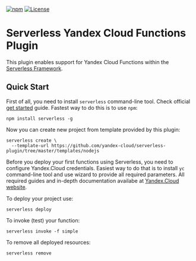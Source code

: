 [![npm](https://img.shields.io/npm/v/serverless-yandex-cloud.svg)](https://www.npmjs.com/package/serverless-yandex-cloud)
[![License](https://img.shields.io/github/license/yandex-cloud/serverless-yandex-cloud.svg)](https://github.com/yandex-cloud/serverless-yandex-cloud/blob/master/LICENSE)


# Serverless Yandex Cloud Functions Plugin

This plugin enables support for Yandex Cloud Functions within the [Serverless Framework](https://github.com/serverless/serverless).

## Quick Start

First of all, you need to install `serverless` command-line tool. Check official [get started](https://www.serverless.com/framework/docs/getting-started/) guide. Fastest way to do this is to use `npm`:

    npm install serverless -g

Now you can create new project from template provided by this plugin:

    serverless create \
      --template-url https://github.com/yandex-cloud/serverless-plugin/tree/master/templates/nodejs

Before you deploy your first functions using Serverless, you need to configure Yandex.Cloud credentials. Easiest way to do that
is to install `yc` command-line tool and use wizard to provide all required parameters. All required guides and in-depth documentation availabe at [Yandex.Cloud website](https://cloud.yandex.com/docs/cli/quickstart).

To deploy your project use:

    serverless deploy

To invoke (test) your function:

    serverless invoke -f simple

To remove all deployed resources:

    serverless remove
